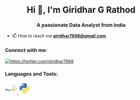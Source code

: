 <h1 align="center">Hi 👋, I'm Giridhar G Rathod</h1>
<h3 align="center">A passionate Data Analyst from India</h3>

- 📫 How to reach me **giridhar7668@gmail.com**

<h3 align="left">Connect with me:</h3>
<p align="left">
<a href="https://twitter.com/https://twitter.com/giridhar7668" target="blank"><img align="center" src="https://raw.githubusercontent.com/rahuldkjain/github-profile-readme-generator/master/src/images/icons/Social/twitter.svg" alt="https://twitter.com/giridhar7668" height="30" width="40" /></a>
</p>

<h3 align="left">Languages and Tools:</h3>
<p align="left"> <a href="https://www.mysql.com/" target="_blank" rel="noreferrer"> <img src="https://raw.githubusercontent.com/devicons/devicon/master/icons/mysql/mysql-original-wordmark.svg" alt="mysql" width="40" height="40"/> </a> <a href="https://www.python.org" target="_blank" rel="noreferrer"> <img src="https://raw.githubusercontent.com/devicons/devicon/master/icons/python/python-original.svg" alt="python" width="40" height="40"/> </a> </p>

